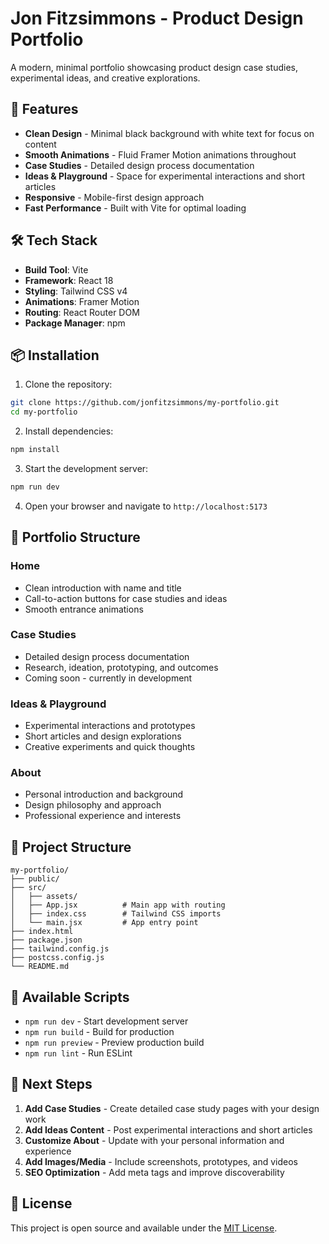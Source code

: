 # Jon Fitzsimmons - Product Design Portfolio

A modern, minimal portfolio showcasing product design case studies, experimental ideas, and creative explorations.

## 🚀 Features

- **Clean Design** - Minimal black background with white text for focus on content
- **Smooth Animations** - Fluid Framer Motion animations throughout
- **Case Studies** - Detailed design process documentation
- **Ideas & Playground** - Space for experimental interactions and short articles
- **Responsive** - Mobile-first design approach
- **Fast Performance** - Built with Vite for optimal loading

## 🛠️ Tech Stack

- **Build Tool**: Vite
- **Framework**: React 18
- **Styling**: Tailwind CSS v4
- **Animations**: Framer Motion
- **Routing**: React Router DOM
- **Package Manager**: npm

## 📦 Installation

1. Clone the repository:
```bash
git clone https://github.com/jonfitzsimmons/my-portfolio.git
cd my-portfolio
```

2. Install dependencies:
```bash
npm install
```

3. Start the development server:
```bash
npm run dev
```

4. Open your browser and navigate to `http://localhost:5173`

## 🎨 Portfolio Structure

### Home
- Clean introduction with name and title
- Call-to-action buttons for case studies and ideas
- Smooth entrance animations

### Case Studies
- Detailed design process documentation
- Research, ideation, prototyping, and outcomes
- Coming soon - currently in development

### Ideas & Playground
- Experimental interactions and prototypes
- Short articles and design explorations
- Creative experiments and quick thoughts

### About
- Personal introduction and background
- Design philosophy and approach
- Professional experience and interests

## 📁 Project Structure

```
my-portfolio/
├── public/
├── src/
│   ├── assets/
│   ├── App.jsx          # Main app with routing
│   ├── index.css        # Tailwind CSS imports
│   └── main.jsx         # App entry point
├── index.html
├── package.json
├── tailwind.config.js
├── postcss.config.js
└── README.md
```

## 🚀 Available Scripts

- `npm run dev` - Start development server
- `npm run build` - Build for production
- `npm run preview` - Preview production build
- `npm run lint` - Run ESLint

## 🎯 Next Steps

1. **Add Case Studies** - Create detailed case study pages with your design work
2. **Add Ideas Content** - Post experimental interactions and short articles
3. **Customize About** - Update with your personal information and experience
4. **Add Images/Media** - Include screenshots, prototypes, and videos
5. **SEO Optimization** - Add meta tags and improve discoverability

## 📝 License

This project is open source and available under the [MIT License](LICENSE).
